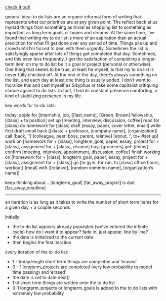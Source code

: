 
[check it out!](KConnorBrown.github.io/toDo)


general idea:
to do lists are an organic informal form of writing that represents what our priorities are at any given point. The reflect back at us myriad things from something as trivial as shopping list to something as important as long term goals or hopes and dreams. At the same time, I’ve found that writing my to do list is more of an aspiration than an actual prediction for what I’ll get done over any period of time. Things pile up and crowd until I’m forced to deal with them urgently. Sometimes the list is satisfyingly sparse after lots of things get completed that day. Sometimes, and this even less frequently, I get the satisfaction of completing a longer-term item on my to do list be it a goal or project (personal or otherwise). One thing that seems to be true, at least for myself, is that my to do list is never fully checked off. At the end of the day, there’s always something on the list, and each day at least one thing is usually added. I don’t want to moralize this and cast myself as Sisyphus or take some capitalist critiquing stance against to do lists. In fact, I find its constant presence comforting, a kind of stabilizing presence in my life.

key words for to-do lists:


today:
apply for [internship, job, [[last_name], [Green, Brown] fellowship, [class] + ta position]
set up [meeting, interview, discussion, coffee]
read for [class]
do homework for [class]
draft [essay, paper, cover letter, email]
write first draft
email back [[class] + professor, [company name], [organization]]
call [back, ‘’] [colleague, peer, boss, parent, relative] [about, ‘’, to+ #set up]
work on [homework for + [class], longterm_goal, paper, essay, project for + [class], assignment for + [class], resume]
buy: [groceries]
get: [items]
confirm [meeting, interview, appointment, discussion, coffee]
finish working on [homework for + [class], longterm_goal, paper, essay, project for + [class], assignment for + [class]]
go [to gym, for run, to [class] office hours, workout]
[meal] with [[relative], [random common name], [organization’s name]]


keep thinking about…
[longterm_goal]
[far_away_project] is due [far_away_deadline]


_____________________________________________
an iteration is as long as it takes to write the number of short term items for a given day + a couple seconds

Initially:
- the to do list appears already populated (we’ve entered the infinite cycle)
	how do I want it to appear? fade in, just appear, line by line?
- the date is initialized to the current date
- then begins the first iteration

every iteration of the to-do list:
- 1 - today.length short term things are completed and ‘erased’
- 0 - 1 longterm_projects are completed (very low probability to model time passing) and ‘erased’
- the date is set to date.next()
- 1-4 short term things are written onto the to do list
- 0-1 longterm_projects or longterm_goals is added to the to do lists with extremely low probability
